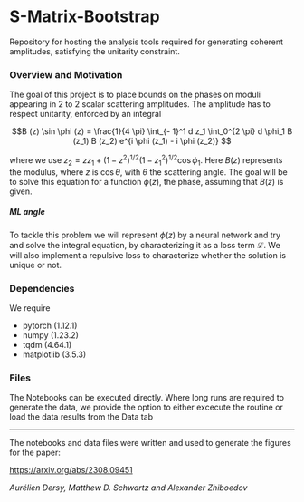 # S-Matrix-Bootstrap

Repository for hosting the analysis tools required for generating coherent amplitudes, satisfying the unitarity constraint.

### Overview and Motivation

The goal of this project is to place bounds on the phases on moduli appearing in 2 to 2 scalar scattering amplitudes. The amplitude has to respect unitarity, enforced by an integral 

$$B (z) \sin \phi (z) = \frac{1}{4 \pi} \int_{- 1}^1 d z_1  \int_0^{2 \pi} d
   \phi_1 B (z_1) B (z_2) e^{i \phi (z_1) - i \phi (z_2)} $$
   
   where we use $z_2 = zz_1 + (1 - z^2)^{1 / 2}  (1 - z_1^2)^{1 / 2} \cos \phi_1$. Here $B(z)$ represents the modulus, where $z$ is $\cos \theta$, with $\theta$ the scattering angle. The goal will be to solve this equation for a function $\phi(z)$, the phase, assuming that $B(z)$ is given.
   
##### ML angle

To tackle this problem we will represent $\phi(z)$ by a neural network and try and solve the integral equation, by characterizing it as a loss term $\mathcal{L}$. We will also implement a repulsive loss to characterize whether the solution is unique or not.

### Dependencies

We require 

- pytorch (1.12.1)
- numpy (1.23.2)
- tqdm (4.64.1)
- matplotlib (3.5.3)

### Files

The Notebooks can be executed directly. Where long runs are required to generate the data, we provide the option to either excecute the routine or load the data results from the Data tab

---

The notebooks and data files were written and used to generate the figures for the paper:

https://arxiv.org/abs/2308.09451

*Aurélien Dersy,  Matthew D. Schwartz and  Alexander Zhiboedov*

